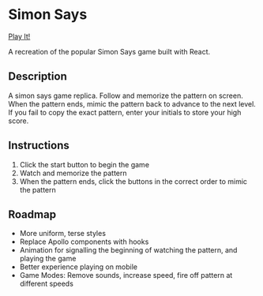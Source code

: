 # Simon Says

[Play It!](http://vast-falls-04014.herokuapp.com/)

A recreation of the popular Simon Says game built with React.

## Description

A simon says game replica. Follow and memorize the pattern on screen. When the 
pattern ends, mimic the pattern back to advance to the next level. If you fail to copy the exact pattern, enter your initials to store your high score.

## Instructions

1. Click the start button to begin the game
2. Watch and memorize the pattern
3. When the pattern ends, click the buttons in the correct order to mimic the pattern

## Roadmap

- More uniform, terse styles
- Replace Apollo components with hooks
- Animation for signalling the beginning of watching the pattern, and playing the game
- Better experience playing on mobile
- Game Modes: Remove sounds, increase speed, fire off pattern at different speeds



